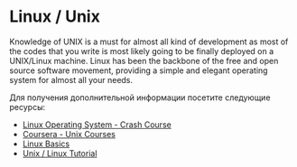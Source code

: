 # Linux / Unix

Knowledge of UNIX is a must for almost all kind of development as most of the codes that you write is most likely going to be finally deployed on a UNIX/Linux machine. Linux has been the backbone of the free and open source software movement, providing a simple and elegant operating system for almost all your needs.

Для получения дополнительной информации посетите следующие ресурсы:

- [Linux Operating System - Crash Course](https://www.youtube.com/watch?v=ROjZy1WbCIA)
- [Coursera - Unix Courses](https://www.coursera.org/courses?query=unix)
- [Linux Basics ](https://dev.to/rudrakshi99/linux-basics-2onj)
- [Unix / Linux Tutorial](https://www.tutorialspoint.com/unix/index.htm)
